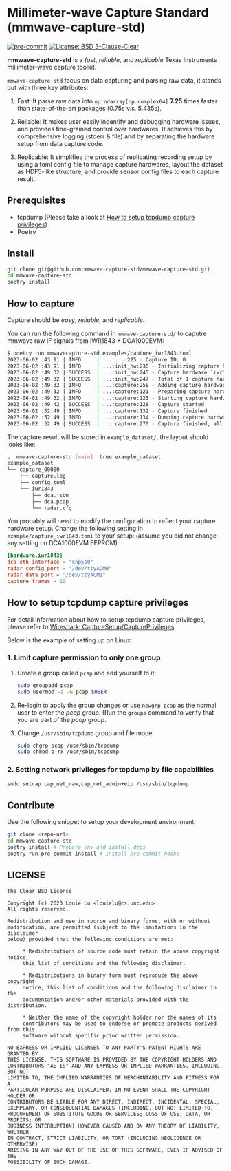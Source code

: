 Millimeter-wave Capture Standard (mmwave-capture-std)
=====================================================

[![pre-commit](https://img.shields.io/badge/pre--commit-enabled-brightgreen?logo=pre-commit)](https://github.com/pre-commit/pre-commit)
[![License: BSD 3-Clause-Clear](https://img.shields.io/badge/License-BSD%203--Clause--Clear-green.svg)](https://spdx.org/licenses/BSD-3-Clause-Clear.html)

**mmwave-capture-std** is a *fast*, *reliable*, and *replicable*
Texas Instruments millimeter-wave capture toolkit.

`mmwave-capture-std` focus on data capturing and parsing raw data,
it stands out with three key attributes:

1. Fast: It parse raw data into `np.ndarray[np.complex64]` **7.25** times
   faster than state-of-the-art packages (0.75s v.s. 5.435s).

2. Reliable: It makes user easily indentify and debugging hardware issues, and provides
   fine-grained control over hardwares. It achieves this by comprehensive logging
   (stderr & file) and by separating the hardware setup from data capture code.

3. Replicable: It simplifies the process of replicating recording setup by
   using a toml config file to manage capture hardwares, layout the dataset
   as HDF5-like structure, and provide sensor config files to each capture result.

Prerequisites
-------------

* tcpdump (Please take a look at [How to setup tcpdump capture privileges](#how-to-setup-tcpdump-capture-privileges))
* Poetry

Install
-------

```bash
git clone git@github.com:mmwave-capture-std/mmwave-capture-std.git
cd mmwave-capture-std
poetry install
```

How to capture
--------------

Capture should be *easy*, *reliable*, and *replicable*.

You can run the following command in `mmwave-capture-std/` to caputre
mmwave raw IF signals from IWR1843 + DCA1000EVM:

```bash
$ poetry run mmwavecapture-std examples/capture_iwr1843.toml
2023-06-02 :43.91 | INFO     | ...:...:225 - Capture ID: 0
2023-06-02 :43.91 | INFO     | ...:init_hw:230 - Initializing capture hardware `iwr1843`..
2023-06-02 :49.32 | SUCCESS  | ...:init_hw:245 - Capture hardware `iwr1843` initialized
2023-06-02 :49.32 | SUCCESS  | ...:init_hw:247 - Total of 1 capture hardwares initialized
2023-06-02 :49.32 | INFO     | ...:capture:258 - Adding capture hardware `iwr1843`
2023-06-02 :49.32 | INFO     | ...:capture:121 - Preparing capture hardwares
2023-06-02 :49.32 | INFO     | ...:capture:125 - Starting capture hardwares
2023-06-02 :49.42 | SUCCESS  | ...:capture:128 - Capture started
2023-06-02 :52.49 | INFO     | ...:capture:132 - Capture finished
2023-06-02 :52.49 | INFO     | ...:capture:134 - Dumping capture hardware configurations
2023-06-02 :52.49 | SUCCESS  | ...:capture:270 - Capture finished, all files ...
```

The capture result will be stored in `example_dataset/`,
the layout should looks like:

```bash
☁  mmwave-capture-std [main]  tree example_dataset
example_dataset
└── capture_00000
    ├── capture.log
    ├── config.toml
    └── iwr1843
        ├── dca.json
        ├── dca.pcap
        └── radar.cfg
```

You probably will need to modify the configuration to reflect your
capture hardware setup. Change the following setting in `example/capture_iwr1843.toml`
to your setup: (assume you did not change any setting on DCA1000EVM EEPROM)

```toml
[hardware.iwr1843]
dca_eth_interface = "enp5s0"
radar_config_port = "/dev/ttyACM0"
radar_data_port = "/dev/ttyACM1"
capture_frames = 10
```

How to setup tcpdump capture privileges
---------------------------------------

For detail information about how to setup tcpdump capture privileges,
please refer to [Wireshark: CaptureSetup/CapturePrivileges](https://wiki.wireshark.org/CaptureSetup/CapturePrivileges).

Below is the example of setting up on Linux:

### 1. Limit capture permission to only one group

1. Create a group called `pcap` and add yourself to it:

    ```bash
    sudo groupadd pcap
    sudo usermod -a -G pcap $USER
    ```

1. Re-login to apply the group changes or use `newgrp pcap` as
   the normal user to enter the *pcap* group. (Run the `groups`
   command to verify that you are part of the *pcap* group.
1. Change `/usr/sbin/tcpdump` group and file mode

    ```bash
    sudo chgrp pcap /usr/sbin/tcpdump
    sudo chmod o-rx /usr/sbin/tcpdump
    ```

### 2. Setting network privileges for tcpdump by file capabilities

```bash
sudo setcap cap_net_raw,cap_net_admin+eip /usr/sbin/tcpdump
```

Contribute
----------

Use the following snippet to setup your development environment:

```bash
git clone <repo-url>
cd mmwave-capture-std
poetry install # Prepare env and install deps
poetry run pre-commit install # Install pre-commit hooks
```

LICENSE
-------

```text
The Clear BSD License

Copyright (c) 2023 Louie Lu <louielu@cs.unc.edu>
All rights reserved.

Redistribution and use in source and binary forms, with or without
modification, are permitted (subject to the limitations in the disclaimer
below) provided that the following conditions are met:

     * Redistributions of source code must retain the above copyright notice,
     this list of conditions and the following disclaimer.

     * Redistributions in binary form must reproduce the above copyright
     notice, this list of conditions and the following disclaimer in the
     documentation and/or other materials provided with the distribution.

     * Neither the name of the copyright holder nor the names of its
     contributors may be used to endorse or promote products derived from this
     software without specific prior written permission.

NO EXPRESS OR IMPLIED LICENSES TO ANY PARTY'S PATENT RIGHTS ARE GRANTED BY
THIS LICENSE. THIS SOFTWARE IS PROVIDED BY THE COPYRIGHT HOLDERS AND
CONTRIBUTORS "AS IS" AND ANY EXPRESS OR IMPLIED WARRANTIES, INCLUDING, BUT NOT
LIMITED TO, THE IMPLIED WARRANTIES OF MERCHANTABILITY AND FITNESS FOR A
PARTICULAR PURPOSE ARE DISCLAIMED. IN NO EVENT SHALL THE COPYRIGHT HOLDER OR
CONTRIBUTORS BE LIABLE FOR ANY DIRECT, INDIRECT, INCIDENTAL, SPECIAL,
EXEMPLARY, OR CONSEQUENTIAL DAMAGES (INCLUDING, BUT NOT LIMITED TO,
PROCUREMENT OF SUBSTITUTE GOODS OR SERVICES; LOSS OF USE, DATA, OR PROFITS; OR
BUSINESS INTERRUPTION) HOWEVER CAUSED AND ON ANY THEORY OF LIABILITY, WHETHER
IN CONTRACT, STRICT LIABILITY, OR TORT (INCLUDING NEGLIGENCE OR OTHERWISE)
ARISING IN ANY WAY OUT OF THE USE OF THIS SOFTWARE, EVEN IF ADVISED OF THE
POSSIBILITY OF SUCH DAMAGE.
```
